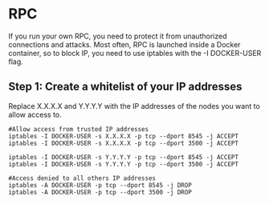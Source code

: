# RPC

If you run your own RPC, you need to protect it from unauthorized connections and attacks. Most often, RPC is launched inside a Docker container, so to block IP, you need to use iptables with the -I DOCKER-USER flag.

## Step 1: Create a whitelist of your IP addresses

Replace X.X.X.X and Y.Y.Y.Y with the IP addresses of the nodes you want to allow access to.

```console
#Allow access from trusted IP addresses
iptables -I DOCKER-USER -s X.X.X.X -p tcp --dport 8545 -j ACCEPT
iptables -I DOCKER-USER -s X.X.X.X -p tcp --dport 3500 -j ACCEPT

iptables -I DOCKER-USER -s Y.Y.Y.Y -p tcp --dport 8545 -j ACCEPT
iptables -I DOCKER-USER -s Y.Y.Y.Y -p tcp --dport 3500 -j ACCEPT

#Access denied to all others IP addresses
iptables -A DOCKER-USER -p tcp --dport 8545 -j DROP
iptables -A DOCKER-USER -p tcp --dport 3500 -j DROP
```
